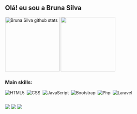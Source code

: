## Olá! eu sou a Bruna Silva 

<div>  
  <img height="180em" src="https://github-readme-stats.vercel.app/api?username=wbruxy&show_icons=true&count_private=true&hide_border=true&title_color=9400D3&icon_color=9400D3&text_color=F7F7F7&bg_color=000000" alt="Bruna Silva github stats"/> 
  <img height="180em" src="https://github-readme-stats.vercel.app/api/top-langs/?username=wbruxy&layout=compact&hide_border=true&title_color=9400D3&text_color=F7F7F7&bg_color=000000"/>
</div>

### Main skills:
![HTML5](https://img.shields.io/badge/-HTML-0D1117?style=for-the-badge&logo=html5&labelColor=0D1117)&nbsp;
![CSS](https://img.shields.io/badge/-CSS-0D1117?style=for-the-badge&logo=CSS3&logoColor=1572B6&labelColor=0D1117)&nbsp;
![JavaScript](https://img.shields.io/badge/-JavaScript-0D1117?style=for-the-badge&logo=javascript&labelColor=0D1117)&nbsp;
![Bootstrap](https://img.shields.io/badge/-Bootstrap-0D1117?style=for-the-badge&logo=bootstrap&logoColor=8411FA&labelColor=0D1117)&nbsp;
![Php](https://img.shields.io/badge/-php-0D1117?style=for-the-badge&logo=php&logoColor=787CB4&labelColor=0D1117)&nbsp;
![Laravel](https://img.shields.io/badge/-Laravel-0D1117?style=for-the-badge&logo=laravel&logoColor=FF2D20&labelColor=0D1117)&nbsp; 

##

<div> 
  <a href="https://www.instagram.com/wbruxy/" target="_blank"><img src="https://img.shields.io/badge/-Instagram-%23E4405F?style=for-the-badge&logo=instagram&logoColor=white" target="_blank"></a>
  <a href="https://www.linkedin.com/in/bruna-silva-1a8462211/" target="_blank"><img src="https://img.shields.io/badge/-LinkedIn-%230077B5?style=for-the-badge&logo=linkedin&logoColor=white" target="_blank"></a>
  <a href = "mailto:brunacdasilvaa@gmail.com"><img src="https://img.shields.io/badge/-Gmail-%23333?style=for-the-badge&logo=gmail&logoColor=white" target="_blank"></a>
</div>

